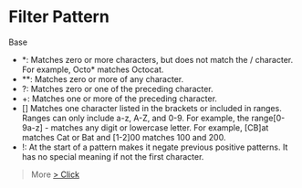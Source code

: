 # Filter Pattern

Base

- \*: Matches zero or more characters, but does not match the / character. For example, Octo* matches Octocat.
- **: Matches zero or more of any character.
- ?: Matches zero or one of the preceding character.
- +: Matches one or more of the preceding character.
- [] Matches one character listed in the brackets or included in ranges. Ranges can only include a-z, A-Z, and 0-9. For example, the range[0-9a-z] - matches any digit or lowercase letter. For example, [CB]at matches Cat or Bat and [1-2]00 matches 100 and 200.
- !: At the start of a pattern makes it negate previous positive patterns. It has no special meaning if not the first character.

> More [> Click](https://docs.github.com/en/actions/using-workflows/workflow-syntax-for-github-actions#patterns-to-match-branches-and-tags)